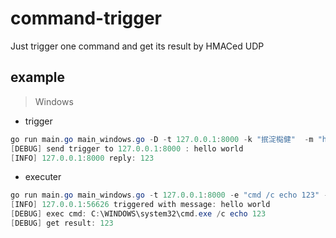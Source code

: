 # command-trigger
Just trigger one command and get its result by HMACed UDP

## example
> Windows
- trigger
```powershell
go run main.go main_windows.go -D -t 127.0.0.1:8000 -k "抿淀檆健"  -m "hello world"
[DEBUG] send trigger to 127.0.0.1:8000 : hello world
[INFO] 127.0.0.1:8000 reply: 123
```
- executer
```powershell
go run main.go main_windows.go -t 127.0.0.1:8000 -e "cmd /c echo 123" -D -k "抿淀檆健"  
[INFO] 127.0.0.1:56626 triggered with message: hello world
[DEBUG] exec cmd: C:\WINDOWS\system32\cmd.exe /c echo 123
[DEBUG] get result: 123
```

